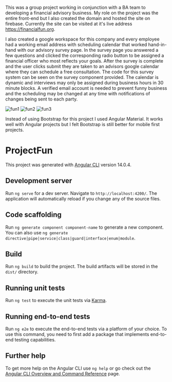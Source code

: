 This was a group project working in conjunction with a BA team to developing a financial advisory business. My role on the project was the entire front-end but I also created the domain and hosted the site on firebase. Currently the site can be visited at it's live address https://financialfun.org. 

I also created a google workspace for this company and every employee had a working email address with scheduling calendar that worked hand-in-hand with our advisory survey page. In the survey page you answered a few questions and clicked the corresponding radio button to be assigned a financial officer who most reflects your goals. After the survey is complete and the user clicks submit they are taken to an advisors google calendar where they can schedule a free consultation. The code for this survey system can be seen on the survey component provided.  The calendar is dynamic and interviews may only be assigned during business hours in 30 minute blocks. A verified email account is needed to prevent funny business and the scheduling may be changed at any time with notifications of changes being sent to each party. 

![fun1](https://user-images.githubusercontent.com/48900828/202841813-b0cac6f2-879b-442b-b512-acf3256c9caf.PNG)
![fun2](https://user-images.githubusercontent.com/48900828/202841816-7d94e25f-3e44-4c95-993c-810f2cb7d265.PNG)
![fun3](https://user-images.githubusercontent.com/48900828/202841817-adf2fc07-50a9-4cb3-be14-e5c92d540855.PNG)

Instead of using Bootstrap for this project I used Angular Material. It works well with Angular projects but I felt Bootstrap is still better for mobile first projects.

# ProjectFun

This project was generated with [Angular CLI](https://github.com/angular/angular-cli) version 14.0.4.

## Development server

Run `ng serve` for a dev server. Navigate to `http://localhost:4200/`. The application will automatically reload if you change any of the source files.

## Code scaffolding

Run `ng generate component component-name` to generate a new component. You can also use `ng generate directive|pipe|service|class|guard|interface|enum|module`.

## Build

Run `ng build` to build the project. The build artifacts will be stored in the `dist/` directory.

## Running unit tests

Run `ng test` to execute the unit tests via [Karma](https://karma-runner.github.io).

## Running end-to-end tests

Run `ng e2e` to execute the end-to-end tests via a platform of your choice. To use this command, you need to first add a package that implements end-to-end testing capabilities.

## Further help

To get more help on the Angular CLI use `ng help` or go check out the [Angular CLI Overview and Command Reference](https://angular.io/cli) page.
